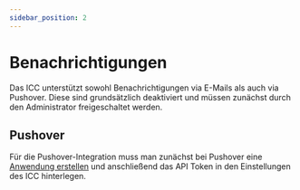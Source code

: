 ```yaml
---
sidebar_position: 2
---
```


# Benachrichtigungen

Das ICC unterstützt sowohl Benachrichtigungen via E-Mails als auch via Pushover. Diese sind
grundsätzlich deaktiviert und müssen zunächst durch den Administrator freigeschaltet werden.

## Pushover

Für die Pushover-Integration muss man zunächst bei Pushover eine [Anwendung erstellen](https://pushover.net/apps/build)
und anschließend das API Token in den Einstellungen des ICC hinterlegen.